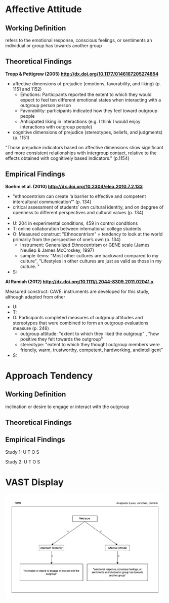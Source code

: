 # Affective Attitude

## Working Definition

refers to the emotional response, conscious feelings, or sentiments an individual or group has towards another group

## Theoretical Findings

**Tropp & Pettigrew (2005) http://dx.doi.org/10.1177/0146167205274854**

- affective dimensions of prejudice (emotions, favorability, and liking) (p. 1151 and 1152)
  - Emotions: Participants reported the extent to which they would expect to feel ten different emotional states when interacting with a outgroup person person
  - Favorability: participants indicated how they feel toward outgroup people
  - Anticipated liking in interactions (e.g. I think I would enjoy interactions with outgroup people)
- cognitive dimensions of prejudice (stereotypes, beliefs, and judgments) (p. 1151)

"Those prejudice indicators based on affective dimensions show significant and more consistent relationships with intergroup contact, relative to the effects obtained with cognitively based indicators." (p.1154)

## Empirical Findings

**Boehm et al. (2010) http://dx.doi.org/10.2304/elea.2010.7.2.133**

- "ethnocentrism can create ‘a barrier to effective and competent intercultural communication’" (p. 134)
- critical assessment of students’ own cultural identity, and on depgree of openness to different perspectives and cultural values (p. 134)
-
- U: 204 in experimental conditions, 459 in control conditions
- T: online collaboration between international college students
- O: Measured construct "Ethnocentrism" = tendency to look at the world primarily from the perspective of one’s own (p. 134)
  - Instrument: Generalized Ethnocentrism or GENE scale (James Neuliep & James McCroskey, 1997)
  - sample items: "Most other cultures are backward compared to my culture", "Lifestyles in other cultures are just as valid as those in my culture. "
- S:

**Al Ramiah (2012) http://dx.doi.org/10.1111/j.2044-8309.2011.02041.x**

Measured construct:
CAVE: instruments are developed for this study, although adapted from other

- U:
- T:
- O: Participants completed measures of outgroup attitudes and stereotypes that were combined to form an outgroup evaluations measure (p. 246)
  - outgroup attitude: "extent to which they liked the outgroup" , "how positive they felt towards the outgroup"
  - stereotype: "extent to which they thought outgroup members were friendly, warm, trustworthy, competent, hardworking, andintelligent"
- S:

# Approach Tendency

## Working Definition

inclination or desire to engage or interact with the outgroup

## Theoretical Findings

## Empirical Findings

Study 1:
U
T
O
S

Study 2:
U
T
O
S

# VAST Display

![VAST Display](outcomes_VAST_diagram_v0.1.0.png)
